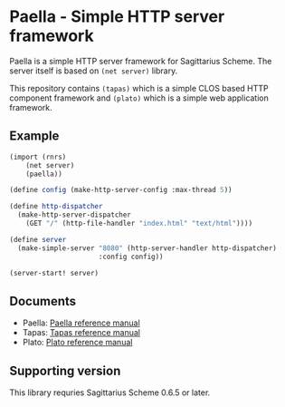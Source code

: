 Paella - Simple HTTP server framework
=====================================

Paella is a simple HTTP server framework for Sagittarius Scheme. The
server itself is based on `(net server)` library.

This repository contains `(tapas)` which is a simple CLOS based HTTP
component framework and `(plato)` which is a simple web application
framework.


Example
-------

```scheme
(import (rnrs)
	(net server)
	(paella))

(define config (make-http-server-config :max-thread 5))

(define http-dispatcher
  (make-http-server-dispatcher
    (GET "/" (http-file-handler "index.html" "text/html"))))

(define server 
  (make-simple-server "8080" (http-server-handler http-dispatcher)
                      :config config))

(server-start! server)
```

Documents
---------

- Paella: [Paella reference manual](docs/paella.md)
- Tapas: [Tapas reference manual](docs/tapas.md)
- Plato: [Plato reference manual](docs/plato.md)

Supporting version
------------------

This library requries Sagittarius Scheme 0.6.5 or later.
